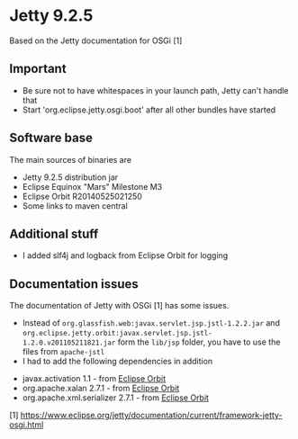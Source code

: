 Jetty 9.2.5
==============

Based on the Jetty documentation for OSGi [1]

Important
------------

* Be sure not to have whitespaces in your launch path, Jetty can't handle that
* Start 'org.eclipse.jetty.osgi.boot' after all other bundles have started

Software base
----------------

The main sources of binaries are

* Jetty 9.2.5 distribution jar
* Eclipse Equinox "Mars" Milestone M3
* Eclipse Orbit R20140525021250
* Some links to maven central

Additional stuff
------------------

 * I added slf4j and logback from Eclipse Orbit for logging

Documentation issues
----------------------

The documentation of Jetty with OSGi [1] has some issues.

* Instead of `org.glassfish.web:javax.servlet.jsp.jstl-1.2.2.jar` and `org.eclipse.jetty.orbit:javax.servlet.jsp.jstl-1.2.0.v201105211821.jar` form the `lib/jsp` folder, you have to use the files from `apache-jstl`
* I had to add the following dependencies in addition
 - javax.activation 1.1 - from [Eclipse Orbit](http://download.eclipse.org/tools/orbit/downloads/drops/R20140525021250/repository/plugins/javax.activation_1.1.0.v201211130549.jar)
 - org.apache.xalan 2.7.1 - from [Eclipse Orbit](http://download.eclipse.org/tools/orbit/downloads/drops/R20140525021250/repository/plugins/org.apache.xalan_2.7.1.v201005080400.jar)
 - org.apache.xml.serializer 2.7.1 - from [Eclipse Orbit](http://download.eclipse.org/tools/orbit/downloads/drops/R20140525021250/repository/plugins/org.apache.xml.serializer_2.7.1.v201005080400.jar)

[1] https://www.eclipse.org/jetty/documentation/current/framework-jetty-osgi.html
